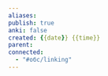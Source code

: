 ```yaml
---
aliases: 
publish: true
anki: false
created: {{date}} {{time}}
parent:
connected:
  - "#обс/linking"
---
```
















